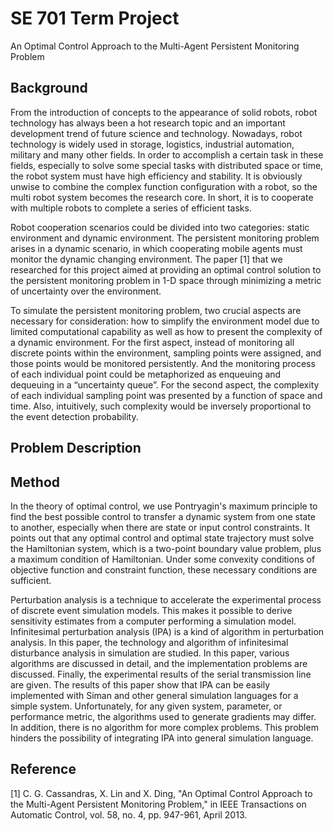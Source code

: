 # SE 701 Term Project

An Optimal Control Approach to the Multi-Agent Persistent Monitoring Problem

## Background 
From the introduction of concepts to the appearance of solid robots, robot technology has always been a hot research topic and an important development trend of future science and technology. Nowadays, robot technology is widely used in storage, logistics, industrial automation, military and many other fields. In order to accomplish a certain task in these fields, especially to solve some special tasks with distributed space or time, the robot system must have high efficiency and stability. It is obviously unwise to combine the complex function configuration with a robot, so the multi robot system becomes the research core. In short, it is to cooperate with multiple robots to complete a series of efficient tasks.

Robot cooperation scenarios could be divided into two categories: static environment and dynamic environment. The persistent monitoring problem arises in a dynamic scenario, in which cooperating mobile agents must monitor the dynamic changing environment. The paper [1] that we researched for this project aimed at providing an optimal control solution to the persistent monitoring problem in 1-D space through minimizing a metric of uncertainty over the environment.

To simulate the persistent monitoring problem, two crucial aspects are necessary for consideration: how to simplify the environment model due to limited computational capability as well as how to present the complexity of a dynamic environment. For the first aspect, instead of monitoring all discrete points within the environment, sampling points were assigned, and those points would be monitored persistently. And the monitoring process of each individual point could be metaphorized as enqueuing and dequeuing in a “uncertainty queue”. For the second aspect, the complexity of each individual sampling point was presented by a function of space and time. Also, intuitively, such complexity would be inversely proportional to the event detection probability.

## Problem Description

## Method

In the theory of optimal control, we use Pontryagin's maximum principle to find the best possible control to transfer a dynamic system from one state to another, especially when there are state or input control constraints. It points out that any optimal control and optimal state trajectory must solve the Hamiltonian system, which is a two-point boundary value problem, plus a maximum condition of Hamiltonian. Under some convexity conditions of objective function and constraint function, these necessary conditions are sufficient.

Perturbation analysis is a technique to accelerate the experimental process of discrete event simulation models. This makes it possible to derive sensitivity estimates from a computer performing a simulation model. Infinitesimal perturbation analysis (IPA) is a kind of algorithm in perturbation analysis. In this paper, the technology and algorithm of infinitesimal disturbance analysis in simulation are studied. In this paper, various algorithms are discussed in detail, and the implementation problems are discussed. Finally, the experimental results of the serial transmission line are given. The results of this paper show that IPA can be easily implemented with Siman and other general simulation languages for a simple system. Unfortunately, for any given system, parameter, or performance metric, the algorithms used to generate gradients may differ. In addition, there is no algorithm for more complex problems. This problem hinders the possibility of integrating IPA into general simulation language.

## Reference

[1] C. G. Cassandras, X. Lin and X. Ding, "An Optimal Control Approach to the Multi-Agent Persistent Monitoring Problem," in IEEE Transactions on Automatic Control, vol. 58, no. 4, pp. 947-961, April 2013.


